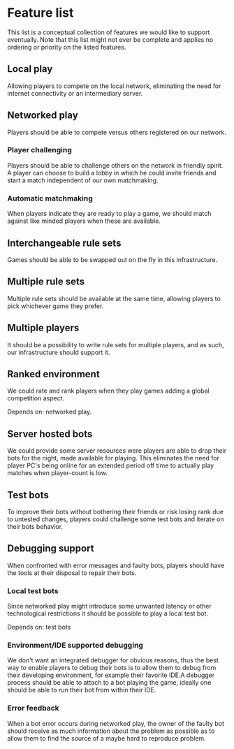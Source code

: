 # Feature list
This list is a conceptual collection of features we would like to support eventually.
Note that this list might not ever be complete and applies no ordering or priority on the listed features.

## Local play
Allowing players to compete on the local network, eliminating the need for internet connectivity or an intermediary server.

## Networked play
Players should be able to compete versus others registered on our network.

### Player challenging
Players should be able to challenge others on the network in friendly spirit. A player can choose to build a lobby in which he could invite friends and start a match independent of our own matchmaking.

### Automatic matchmaking
When players indicate they are ready to play a game, we should match against like minded players when these are available.

## Interchangeable rule sets
Games should be able to be swapped out on the fly in this infrastructure.

## Multiple rule sets
Multiple rule sets should be available at the same time, allowing players to pick whichever game they prefer.

## Multiple players
It should be a possibility to write rule sets for multiple players, and as such, our infrastructure should support it.

## Ranked environment
We could rate and rank players when they play games adding a global competition aspect.

Depends on: networked play.

## Server hosted bots
We could provide some server resources were players are able to drop their bots for the night, made available for playing.
This eliminates the need for player PC's being online for an extended period off time to actually play matches when player-count is low.

## Test bots
To improve their bots without bothering their friends or risk losing rank due to untested changes, players could challenge some test bots and iterate on their bots behavior.

## Debugging support 
When confronted with error messages and faulty bots, players should have the tools at their disposal to repair their bots.

### Local test bots
Since networked play might introduce some unwanted latency or other technological restrictions it should be possible to play a local test bot.

Depends on: test bots

### Environment/IDE supported debugging
We don't want an integrated debugger for obvious reasons, thus the best way to enable players to debug their bots is to allow them to debug from their developing environment, for example their favorite IDE.A debugger process should be able to attach to a bot playing the game, ideally one should be able to run their bot from within their IDE.

### Error feedback
When a bot error occurs during networked play, the owner of the faulty bot should receive as much information about the problem as possible as to allow them to find the source of a maybe hard to reproduce problem.

